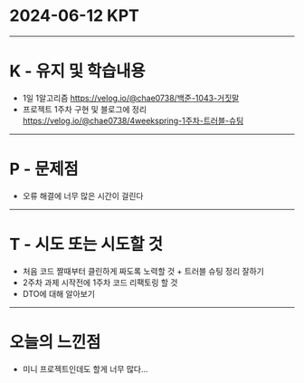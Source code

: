 # 2024-06-12 KPT
---
# K - 유지 및 학습내용

- 1일 1알고리즘
https://velog.io/@chae0738/백준-1043-거짓말
- 프로젝트 1주차 구현 및 블로그에 정리
https://velog.io/@chae0738/4weekspring-1주차-트러블-슈팅


---
# P - 문제점

- 오류 해결에 너무 많은 시간이 걸린다

---
# T - 시도 또는 시도할 것

- 처음 코드 짤때부터 클린하게 짜도록 노력할 것 + 트러블 슈팅 정리 잘하기
- 2주차 과제 시작전에 1주차 코드 리팩토링 할 것
- DTO에 대해 알아보기
---
# 오늘의 느낀점
- 미니 프로젝트인데도 할게 너무 많다...
